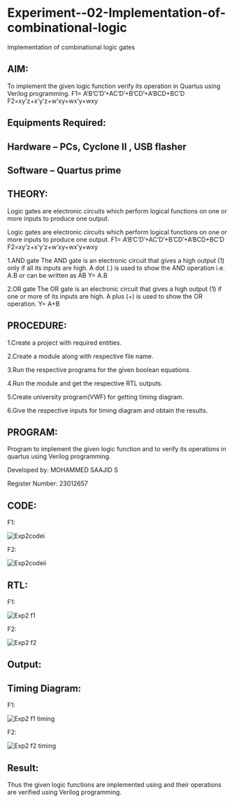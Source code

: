 # Experiment--02-Implementation-of-combinational-logic
Implementation of combinational logic gates
 
## AIM:
To implement the given logic function verify its operation in Quartus using Verilog programming.
 F1= A’B’C’D’+AC’D’+B’CD’+A’BCD+BC’D
F2=xy’z+x’y’z+w’xy+wx’y+wxy
 
 
 
## Equipments Required:
## Hardware – PCs, Cyclone II , USB flasher
## Software – Quartus prime
## THEORY:
Logic gates are electronic circuits which perform logical functions on one or more inputs to produce one output.

Logic gates are electronic circuits which perform logical functions on one or more inputs to produce one output. F1= A’B’C’D’+AC’D’+B’CD’+A’BCD+BC’D F2=xy’z+x’y’z+w’xy+wx’y+wxy

1.AND gate The AND gate is an electronic circuit that gives a high output (1) only if all its inputs are high. A dot (.) is used to show the AND operation i.e. A.B or can be written as AB Y= A.B

2.OR gate The OR gate is an electronic circuit that gives a high output (1) if one or more of its inputs are high. A plus (+) is used to show the OR operation. Y= A+B

## PROCEDURE:
1.Create a project with required entities.

2.Create a module along with respective file name.

3.Run the respective programs for the given boolean equations.

4.Run the module and get the respective RTL outputs.

5.Create university program(VWF) for getting timing diagram.

6.Give the respective inputs for timing diagram and obtain the results.

## PROGRAM:
Program to implement the given logic function and to verify its operations in quartus using Verilog programming.

Developed by: MOHAMMED SAAJID S

Register Number: 23012657

## CODE:

F1:

![Exp2codei](https://github.com/Confusion7/Experiment--02-Implementation-of-combinational-logic-/assets/141727149/2dc928a7-6ecb-45e2-975a-81662c9835b3)


 F2:

![Exp2codeii](https://github.com/Confusion7/Experiment--02-Implementation-of-combinational-logic-/assets/141727149/80a91f98-6bb8-40ac-a8a4-d5709ab54f17)

 
## RTL:
F1:

![Exp2 f1](https://github.com/Confusion7/Experiment--02-Implementation-of-combinational-logic-/assets/141727149/0a44e6c9-dd11-44ee-abb7-617401f2c325)

F2:

![Exp2 f2](https://github.com/Confusion7/Experiment--02-Implementation-of-combinational-logic-/assets/141727149/dc0b03ab-4ebc-4aa6-807c-aa9572fa440d)


## Output:
## Timing Diagram:
F1:

![Exp2 f1 timing](https://github.com/Confusion7/Experiment--02-Implementation-of-combinational-logic-/assets/141727149/76387106-9266-4a40-9779-66cab3a9854d)

F2:

![Exp2 f2 timing](https://github.com/Confusion7/Experiment--02-Implementation-of-combinational-logic-/assets/141727149/5f7559cd-ee59-44bf-84e0-7f7ff804bc82)


## Result:
Thus the given logic functions are implemented using  and their operations are verified using Verilog programming.
